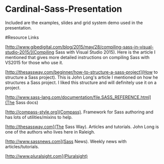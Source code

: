 # Cardinal-Sass-Presentation

Included are the examples, slides and grid system demo used in the presentation.

#Resource Links

[http://www.gibedigital.com/blog/2015/may/28/compiling-sass-in-visual-studio-2015/](Compiling Sass with Visual Studio 2015). Here is the article I mentioned that gives more detailed instructions on compiling Sass with VS2015 for those who use it.

[http://thesassway.com/beginner/how-to-structure-a-sass-project](How to structure a Sass project). This is John Long's article I mentioned on how he structures a Sass project. I liked this structure and will definitely use it on a project.

[http://www.sass-lang.com/documentation/file.SASS_REFERENCE.html](The Sass docs)

[http://compass-style.org](Compass). Framework for Sass authoring and has lots of utilities/mixins to help.

[http://thesassway.com](The Sass Way). Articles and tutorials. John Long is one of the authors who lives here in Raleigh.

[http://www.sassnews.com](Sass News). Weekly news with articles/tutorials.

[http://www.pluralsight.com](Pluralsight)

